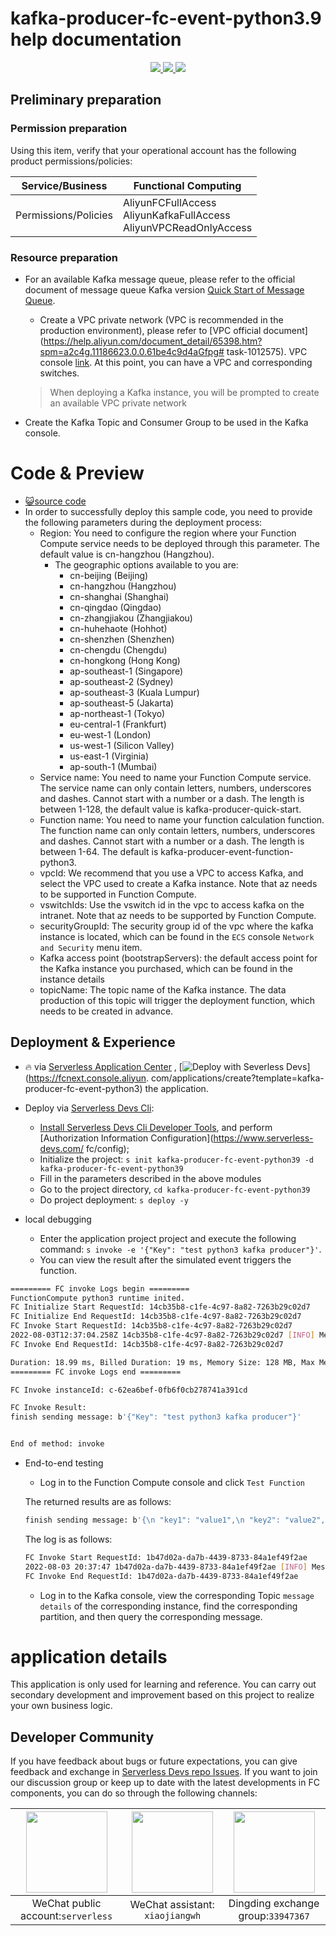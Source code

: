 # kafka-producer-fc-event-python3.9 help documentation

<p align="center" class="flex justify-center">
    <a href="https://www.serverless-devs.com" class="ml-1">
    <img src="http://editor.devsapp.cn/icon?package=kafka-producer-fc-event-python3&type=packageType">
  </a>
  <a href="http://www.devsapp.cn/details.html?name=kafka-producer-fc-event-python3" class="ml-1">
    <img src="http://editor.devsapp.cn/icon?package=kafka-producer-fc-event-python3&type=packageVersion">
  </a>
  <a href="http://www.devsapp.cn/details.html?name=kafka-producer-fc-event-python3" class="ml-1">
    <img src="http://editor.devsapp.cn/icon?package=kafka-producer-fc-event-python3&type=packageDownload">
  </a>
</p>



## Preliminary preparation

### Permission preparation

Using this item, verify that your operational account has the following product permissions/policies:


| Service/Business     | Functional Computing                                         |
| -------------------- | ------------------------------------------------------------ |
| Permissions/Policies | AliyunFCFullAccess<br/>AliyunKafkaFullAccess<br/>AliyunVPCReadOnlyAccess |


### Resource preparation

  * For an available Kafka message queue, please refer to the official document of message queue Kafka version [Quick Start of Message Queue](https://help.aliyun.com/document_detail/99949.html).

    - Create a VPC private network (VPC is recommended in the production environment), please refer to [VPC official document](https://help.aliyun.com/document_detail/65398.htm?spm=a2c4g.11186623.0.0.61be4c9d4aGfpg# task-1012575). VPC console [link](https://vpcnext.console.aliyun.com/). At this point, you can have a VPC and corresponding switches.

    > When deploying a Kafka instance, you will be prompted to create an available VPC private network

  * Create the Kafka Topic and Consumer Group to be used in the Kafka console.

# Code & Preview

- [ :smiley_cat:source code](https://github.com/devsapp/)
- In order to successfully deploy this sample code, you need to provide the following parameters during the deployment process:
  - Region: You need to configure the region where your Function Compute service needs to be deployed through this parameter. The default value is cn-hangzhou (Hangzhou).
    - The geographic options available to you are:
      - cn-beijing (Beijing)
      - cn-hangzhou (Hangzhou)
      - cn-shanghai (Shanghai)
      - cn-qingdao (Qingdao)
      - cn-zhangjiakou (Zhangjiakou)
      - cn-huhehaote (Hohhot)
      - cn-shenzhen (Shenzhen)
      - cn-chengdu (Chengdu)
      - cn-hongkong (Hong Kong)
      - ap-southeast-1 (Singapore)
      - ap-southeast-2 (Sydney)
      - ap-southeast-3 (Kuala Lumpur)
      - ap-southeast-5 (Jakarta)
      - ap-northeast-1 (Tokyo)
      - eu-central-1 (Frankfurt)
      - eu-west-1 (London)
      - us-west-1 (Silicon Valley)
      - us-east-1 (Virginia)
      - ap-south-1 (Mumbai)
  - Service name: You need to name your Function Compute service. The service name can only contain letters, numbers, underscores and dashes. Cannot start with a number or a dash. The length is between 1-128, the default value is kafka-producer-quick-start.
  - Function name: You need to name your function calculation function. The function name can only contain letters, numbers, underscores and dashes. Cannot start with a number or a dash. The length is between 1-64. The default is kafka-producer-event-function-python3.
  - vpcId: We recommend that you use a VPC to access Kafka, and select the VPC used to create a Kafka instance. Note that az needs to be supported in Function Compute.
  - vswitchIds: Use the vswitch id in the vpc to access kafka on the intranet. Note that az needs to be supported by Function Compute.
  - securityGroupId: The security group id of the vpc where the kafka instance is located, which can be found in the `ECS` console `Network and Security` menu item.
  - Kafka access point (bootstrapServers): the default access point for the Kafka instance you purchased, which can be found in the instance details
  - topicName: The topic name of the Kafka instance. The data production of this topic will trigger the deployment function, which needs to be created in advance.

</codepre>

<deploy>

## Deployment & Experience

<appcenter>

- :fire: via [Serverless Application Center](https://fcnext.console.aliyun.com/applications/create?template=kafka-producer-fc-event-python3) ,
   [![Deploy with Severless Devs](https://img.alicdn.com/imgextra/i1/O1CN01w5RFbX1v45s8TIXPz_!!6000000006118-55-tps-95-28.svg)](https://fcnext.console.aliyun. com/applications/create?template=kafka-producer-fc-event-python3) the application.

</appcenter>

- Deploy via [Serverless Devs Cli](https://www.serverless-devs.com/serverless-devs/install):

  - [Install Serverless Devs Cli Developer Tools](https://www.serverless-devs.com/serverless-devs/install), and perform [Authorization Information Configuration](https://www.serverless-devs.com/ fc/config);
  - Initialize the project: `s init kafka-producer-fc-event-python39 -d kafka-producer-fc-event-python39`
  - Fill in the parameters described in the above modules
  - Go to the project directory, `cd kafka-producer-fc-event-python39`
  - Do project deployment: `s deploy -y`
- local debugging
  - Enter the application project project and execute the following command: `s invoke -e '{"Key": "test python3 kafka producer"}'`.
  - You can view the result after the simulated event triggers the function.

```bash
========= FC invoke Logs begin =========
FunctionCompute python3 runtime inited.
FC Initialize Start RequestId: 14cb35b8-c1fe-4c97-8a82-7263b29c02d7
FC Initialize End RequestId: 14cb35b8-c1fe-4c97-8a82-7263b29c02d7
FC Invoke Start RequestId: 14cb35b8-c1fe-4c97-8a82-7263b29c02d7
2022-08-03T12:37:04.258Z 14cb35b8-c1fe-4c97-8a82-7263b29c02d7 [INFO] Message delivered to HelloTopic [6]
FC Invoke End RequestId: 14cb35b8-c1fe-4c97-8a82-7263b29c02d7

Duration: 18.99 ms, Billed Duration: 19 ms, Memory Size: 128 MB, Max Memory Used: 29.32 MB
========= FC invoke Logs end =========

FC Invoke instanceId: c-62ea6bef-0fb6f0cb278741a391cd

FC Invoke Result:
finish sending message: b'{"Key": "test python3 kafka producer"}'


End of method: invoke
```

- End-to-end testing

   - Log in to the Function Compute console and click `Test Function`

   The returned results are as follows:

   ```bash
   finish sending message: b'{\n "key1": "value1",\n "key2": "value2",\n "key3": "value3"\n}'
   ````

   The log is as follows:

   ```bash
   FC Invoke Start RequestId: 1b47d02a-da7b-4439-8733-84a1ef49f2ae
   2022-08-03 20:37:47 1b47d02a-da7b-4439-8733-84a1ef49f2ae [INFO] Message delivered to HelloTopic [7]
   FC Invoke End RequestId: 1b47d02a-da7b-4439-8733-84a1ef49f2ae
   ````

   - Log in to the Kafka console, view the corresponding Topic `message details` of the corresponding instance, find the corresponding partition, and then query the corresponding message.

</deploy>

<appdetail id="flushContent">

# application details



This application is only used for learning and reference. You can carry out secondary development and improvement based on this project to realize your own business logic.



</appdetail>

<devgroup>

## Developer Community

If you have feedback about bugs or future expectations, you can give feedback and exchange in [Serverless Devs repo Issues](https://github.com/serverless-devs/serverless-devs/issues). If you want to join our discussion group or keep up to date with the latest developments in FC components, you can do so through the following channels:

<p align="center">




| <img src="https://serverless-article-picture.oss-cn-hangzhou.aliyuncs.com/1635407298906_20211028074819117230.png" width="130px" > | <img src="https://serverless-article-picture.oss-cn-hangzhou.aliyuncs.com/1635407044136_20211028074404326599.png" width="130px" > | <img src="https://serverless-article-picture.oss-cn-hangzhou.aliyuncs.com/1635407252200_20211028074732517533.png" width="130px" > |
| ------------------------------------------------------------ | ------------------------------------------------------------ | ------------------------------------------------------------ |
| <center>WeChat public account:`serverless`</center>          | <center>WeChat assistant: `xiaojiangwh`</center>             | <center>Dingding exchange group:`33947367`</center>          |

</p>

</devgroup>